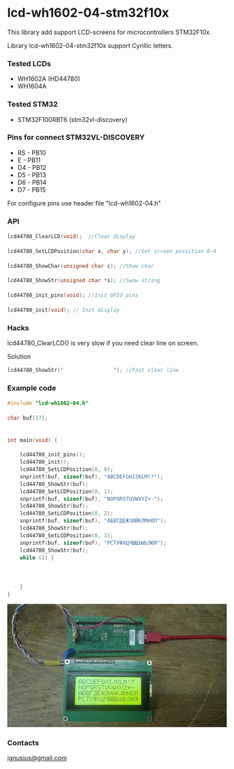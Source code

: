 # lcd-wh1602-04-stm32f10x #

This library add support LCD-screens for microcontrollers STM32F10x.

Library lcd-wh1602-04-stm32f10x support Cyrillic letters.

### Tested LCDs ###

* WH1602A (HD44780)
* WH1604A

### Tested STM32 ###

* STM32F100RBT6 (stm32vl-discovery)


### Pins for connect STM32VL-DISCOVERY ###

* RS - PB10
* E -  PB11
* D4 - PB12
* D5 - PB13
* D6 - PB14
* D7 - PB15

For configure pins use header file "lcd-wh1602-04.h"

### API ###

```C
lcd44780_ClearLCD(void);  //Clear display

lcd44780_SetLCDPosition(char x, char y); //Set screen possition 0-4

lcd44780_ShowChar(unsigned char c); //Show char

lcd44780_ShowStr(unsigned char *s); //Swow string

lcd44780_init_pins(void); //Init GPIO pins

lcd44780_init(void); // Init display

```

### Hacks ###
lcd44780_ClearLCD() is very slow if you need clear line on screen.

Solution
```C
lcd44780_ShowStr("                "); //Fast clear line
```

### Example code ###
```C
#include "lcd-wh1602-04.h"

char buf[17];


int main(void) {

	lcd44780_init_pins();
	lcd44780_init();
	lcd44780_SetLCDPosition(0, 0);
	snprintf(buf, sizeof(buf), "ABCDEFGHIJKLM!?");
	lcd44780_ShowStr(buf);
	lcd44780_SetLCDPosition(0, 1);
	snprintf(buf, sizeof(buf), "NOPQRSTUVWXYZ+-");
	lcd44780_ShowStr(buf);
	lcd44780_SetLCDPosition(0, 2);
	snprintf(buf, sizeof(buf), "АБВГДЕЖЗИЙКЛМНОП");
	lcd44780_ShowStr(buf);
	lcd44780_SetLCDPosition(0, 3);
	snprintf(buf, sizeof(buf), "РСТУФХЦЧШЩЪЫЬЭЮЯ");
	lcd44780_ShowStr(buf);
	while (1) {



	}
}

```
![picture](EXAMPLE.jpg)

### Contacts ###

ignusius@gmail.com
